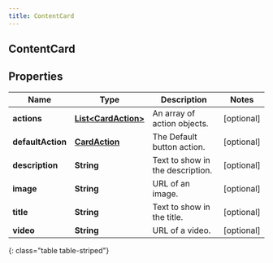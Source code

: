 ```yaml
---
title: ContentCard
---
```

## ContentCard


## Properties

| Name | Type | Description | Notes |
| ------------ | ------------- | ------------- | ------------- |
| **actions** | <!----><!---->[**List&lt;CardAction&gt;**](CardAction.html)<!----> | An array of action objects. |  [optional] |
| **defaultAction** | <!----><!---->[**CardAction**](CardAction.html)<!----> | The  Default button action. |  [optional] |
| **description** | <!----><!---->**String**<!----> | Text to show in the description. |  [optional] |
| **image** | <!----><!---->**String**<!----> | URL of an image. |  [optional] |
| **title** | <!----><!---->**String**<!----> | Text to show in the title. |  [optional] |
| **video** | <!----><!---->**String**<!----> | URL of a video. |  [optional] |
{: class="table table-striped"}



